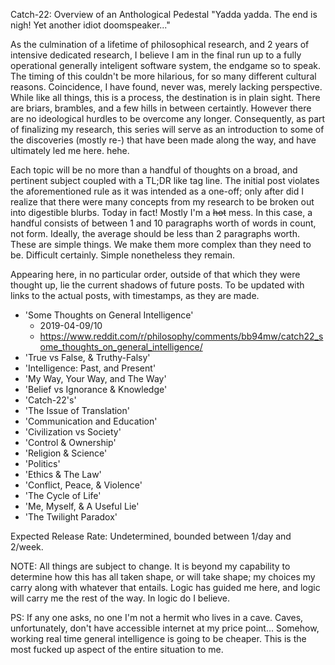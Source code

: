 Catch-22: Overview of an Anthological Pedestal
"Yadda yadda. The end is nigh! Yet another idiot doomspeaker..."

As the culmination of a lifetime of philosophical research, and 2 years of intensive dedicated research, I believe I am in the final run up to a fully operational generally inteligent software system, the endgame so to speak. The timing of this couldn't be more hilarious, for so many different cultural reasons. Coincidence, I have found, never was, merely lacking perspective. While like all things, this is a process, the destination is in plain sight. There are briars, brambles, and a few hills in between certaintly. However there are no ideological hurdles to be overcome any longer. Consequently, as part of finalizing my research, this series will serve as an introduction to some of the discoveries (mostly re-) that have been made along the way, and have ultimately led me here. hehe.

Each topic will be no more than a handful of thoughts on a broad, and pertinent subject coupled with a TL;DR like tag line. The initial post violates the aforementioned rule as it was intended as a one-off; only after did I realize that there were many concepts from my research to be broken out into digestible blurbs. Today in fact! Mostly I'm a ~~hot~~ mess. In this case, a handful consists of between 1 and 10 paragraphs worth of words in count, not form. Ideally, the average should be less than 2 paragraphs worth. These are simple things. We make them more complex than they need to be. Difficult certainly. Simple nonetheless they remain.

Appearing here, in no particular order, outside of that which they were thought up, lie the current shadows of future posts. To be updated with links to the actual posts, with timestamps, as they are made.

* 'Some Thoughts on General Intelligence'
  * 2019-04-09/10
  * https://www.reddit.com/r/philosophy/comments/bb94mw/catch22_some_thoughts_on_general_intelligence/
* 'True vs False, & Truthy-Falsy'
* 'Intelligence: Past, and Present'
* 'My Way, Your Way, and The Way'
* 'Belief vs Ignorance & Knowledge'
* 'Catch-22's'
* 'The Issue of Translation'
* 'Communication and Education'
* 'Civilization vs Society'
* 'Control & Ownership'
* 'Religion & Science'
* 'Politics'
* 'Ethics & The Law'
* 'Conflict, Peace, & Violence'
* 'The Cycle of Life'
* 'Me, Myself, & A Useful Lie'
* 'The Twilight Paradox'

Expected Release Rate: Undetermined, bounded between 1/day and 2/week.

NOTE: All things are subject to change. It is beyond my capability to determine how this has all taken shape, or will take shape; my choices my carry along with whatever that entails. Logic has guided me here, and logic will carry me the rest of the way. In logic do I believe.

PS: If any one asks, no one I'm not a hermit who lives in a cave. Caves, unfortunately, don't have accessible internet at my price point... Somehow, working real time general intelligence is going to be cheaper. This is the most fucked up aspect of the entire situation to me.